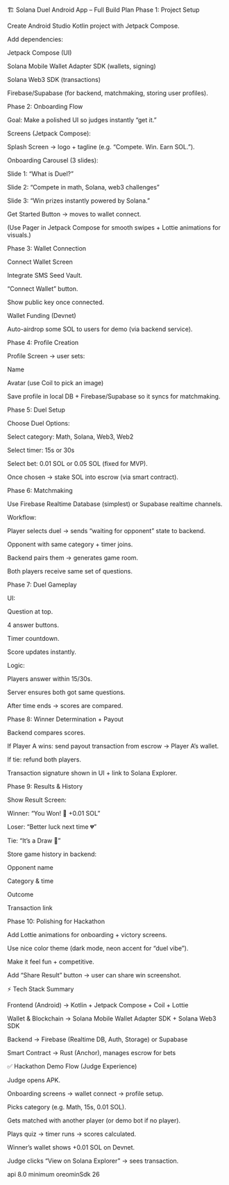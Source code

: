 🏗 Solana Duel Android App – Full Build Plan
Phase 1: Project Setup

Create Android Studio Kotlin project with Jetpack Compose.

Add dependencies:

Jetpack Compose (UI)

Solana Mobile Wallet Adapter SDK (wallets, signing)

Solana Web3 SDK (transactions)

Firebase/Supabase (for backend, matchmaking, storing user profiles).

Phase 2: Onboarding Flow

Goal: Make a polished UI so judges instantly “get it.”

Screens (Jetpack Compose):

Splash Screen → logo + tagline (e.g. “Compete. Win. Earn SOL.”).

Onboarding Carousel (3 slides):

Slide 1: “What is Duel?”

Slide 2: “Compete in math, Solana, web3 challenges”

Slide 3: “Win prizes instantly powered by Solana.”

Get Started Button → moves to wallet connect.

(Use Pager in Jetpack Compose for smooth swipes + Lottie animations for visuals.)

Phase 3: Wallet Connection

Connect Wallet Screen

Integrate SMS Seed Vault.

“Connect Wallet” button.

Show public key once connected.

Wallet Funding (Devnet)

Auto-airdrop some SOL to users for demo (via backend service).

Phase 4: Profile Creation

Profile Screen → user sets:

Name

Avatar (use Coil to pick an image)

Save profile in local DB + Firebase/Supabase so it syncs for matchmaking.

Phase 5: Duel Setup

Choose Duel Options:

Select category: Math, Solana, Web3, Web2

Select timer: 15s or 30s

Select bet: 0.01 SOL or 0.05 SOL (fixed for MVP).

Once chosen → stake SOL into escrow (via smart contract).

Phase 6: Matchmaking

Use Firebase Realtime Database (simplest) or Supabase realtime channels.

Workflow:

Player selects duel → sends “waiting for opponent” state to backend.

Opponent with same category + timer joins.

Backend pairs them → generates game room.

Both players receive same set of questions.

Phase 7: Duel Gameplay

UI:

Question at top.

4 answer buttons.

Timer countdown.

Score updates instantly.

Logic:

Players answer within 15/30s.

Server ensures both got same questions.

After time ends → scores are compared.

Phase 8: Winner Determination + Payout

Backend compares scores.

If Player A wins: send payout transaction from escrow → Player A’s wallet.

If tie: refund both players.

Transaction signature shown in UI + link to Solana Explorer.

Phase 9: Results & History

Show Result Screen:

Winner: “You Won! 🎉 +0.01 SOL”

Loser: “Better luck next time 💔”

Tie: “It’s a Draw 🤝”

Store game history in backend:

Opponent name

Category & time

Outcome

Transaction link

Phase 10: Polishing for Hackathon

Add Lottie animations for onboarding + victory screens.

Use nice color theme (dark mode, neon accent for “duel vibe”).

Make it feel fun + competitive.

Add “Share Result” button → user can share win screenshot.

⚡️ Tech Stack Summary

Frontend (Android) → Kotlin + Jetpack Compose + Coil + Lottie

Wallet & Blockchain → Solana Mobile Wallet Adapter SDK + Solana Web3 SDK

Backend → Firebase (Realtime DB, Auth, Storage) or Supabase

Smart Contract → Rust (Anchor), manages escrow for bets

✅ Hackathon Demo Flow (Judge Experience)

Judge opens APK.

Onboarding screens → wallet connect → profile setup.

Picks category (e.g. Math, 15s, 0.01 SOL).

Gets matched with another player (or demo bot if no player).

Plays quiz → timer runs → scores calculated.

Winner’s wallet shows +0.01 SOL on Devnet.

Judge clicks “View on Solana Explorer” → sees transaction.


api 8.0 minimum oreominSdk 26